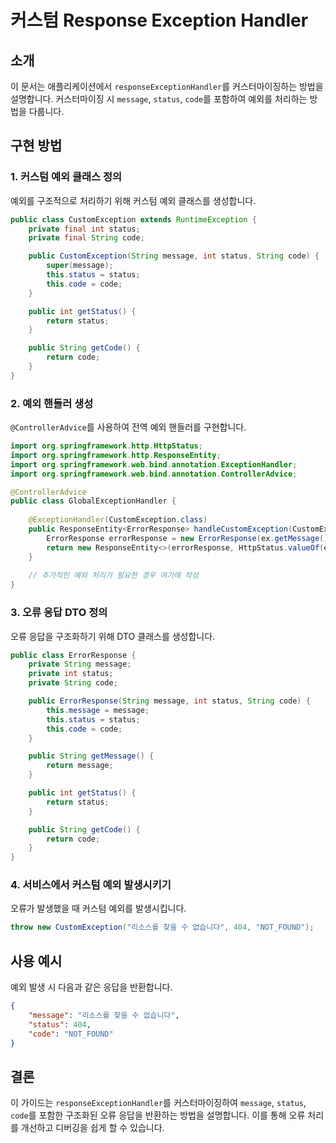 # 커스텀 Response Exception Handler

## 소개
이 문서는 애플리케이션에서 `responseExceptionHandler`를 커스터마이징하는 방법을 설명합니다. 커스터마이징 시 `message`, `status`, `code`를 포함하여 예외를 처리하는 방법을 다룹니다.

## 구현 방법

### 1. 커스텀 예외 클래스 정의
예외를 구조적으로 처리하기 위해 커스텀 예외 클래스를 생성합니다.

```java
public class CustomException extends RuntimeException {
    private final int status;
    private final String code;

    public CustomException(String message, int status, String code) {
        super(message);
        this.status = status;
        this.code = code;
    }

    public int getStatus() {
        return status;
    }

    public String getCode() {
        return code;
    }
}
```

### 2. 예외 핸들러 생성
`@ControllerAdvice`를 사용하여 전역 예외 핸들러를 구현합니다.

```java
import org.springframework.http.HttpStatus;
import org.springframework.http.ResponseEntity;
import org.springframework.web.bind.annotation.ExceptionHandler;
import org.springframework.web.bind.annotation.ControllerAdvice;

@ControllerAdvice
public class GlobalExceptionHandler {
    
    @ExceptionHandler(CustomException.class)
    public ResponseEntity<ErrorResponse> handleCustomException(CustomException ex) {
        ErrorResponse errorResponse = new ErrorResponse(ex.getMessage(), ex.getStatus(), ex.getCode());
        return new ResponseEntity<>(errorResponse, HttpStatus.valueOf(ex.getStatus()));
    }
    
    // 추가적인 예외 처리가 필요한 경우 여기에 작성
}
```

### 3. 오류 응답 DTO 정의
오류 응답을 구조화하기 위해 DTO 클래스를 생성합니다.

```java
public class ErrorResponse {
    private String message;
    private int status;
    private String code;

    public ErrorResponse(String message, int status, String code) {
        this.message = message;
        this.status = status;
        this.code = code;
    }

    public String getMessage() {
        return message;
    }

    public int getStatus() {
        return status;
    }

    public String getCode() {
        return code;
    }
}
```

### 4. 서비스에서 커스텀 예외 발생시키기
오류가 발생했을 때 커스텀 예외를 발생시킵니다.

```java
throw new CustomException("리소스를 찾을 수 없습니다", 404, "NOT_FOUND");
```

## 사용 예시
예외 발생 시 다음과 같은 응답을 반환합니다.

```json
{
    "message": "리소스를 찾을 수 없습니다",
    "status": 404,
    "code": "NOT_FOUND"
}
```

## 결론
이 가이드는 `responseExceptionHandler`를 커스터마이징하여 `message`, `status`, `code`를 포함한 구조화된 오류 응답을 반환하는 방법을 설명합니다. 이를 통해 오류 처리를 개선하고 디버깅을 쉽게 할 수 있습니다.

